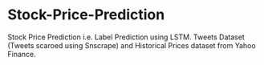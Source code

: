 # Stock-Price-Prediction 

Stock Price Prediction i.e. Label Prediction using LSTM. Tweets Dataset (Tweets scaroed using Snscrape) and Historical Prices dataset from Yahoo Finance. 
